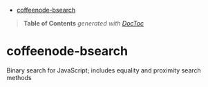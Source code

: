 

- [coffeenode-bsearch](#coffeenode-bsearch)

> **Table of Contents**  *generated with [DocToc](http://doctoc.herokuapp.com/)*


coffeenode-bsearch
==================

Binary search for JavaScript; includes equality and proximity search methods
